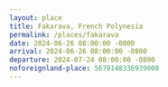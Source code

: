 ```yaml
---
layout: place
title: Fakarava, French Polynesia
permalink: /places/fakarava
date: 2024-06-26 08:00:00 -0800
arrival: 2024-06-26 08:00:00 -0800
departure: 2024-07-24 08:00:00 -0800
noforeignland-place: 5679148336939008
---
```

